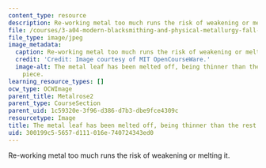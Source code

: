 ```yaml
---
content_type: resource
description: Re-working metal too much runs the risk of weakening or melting it.
file: /courses/3-a04-modern-blacksmithing-and-physical-metallurgy-fall-2008/300199c55657d111016e740724343ed0_100.jpg
file_type: image/jpeg
image_metadata:
  caption: Re-working metal too much runs the risk of weakening or melting it.
  credit: 'Credit: Image courtesy of MIT OpenCourseWare.'
  image-alt: The metal leaf has been melted off, being thinner than the rest of the
    piece.
learning_resource_types: []
ocw_type: OCWImage
parent_title: Metalrose2
parent_type: CourseSection
parent_uid: 1c59320e-3f96-d386-d7b3-dbe9fce4309c
resourcetype: Image
title: The metal leaf has been melted off, being thinner than the rest of the piece
uid: 300199c5-5657-d111-016e-740724343ed0
---
```

Re-working metal too much runs the risk of weakening or melting it.

